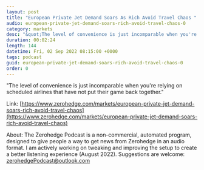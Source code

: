 ```yaml
---
layout: post
title: "European Private Jet Demand Soars As Rich Avoid Travel Chaos "
audio: european-private-jet-demand-soars-rich-avoid-travel-chaos-0
category: markets
desc: "&quot;The level of convenience is just incomparable when you're relying on scheduled airlines that have not put their game back together.&quot; "
duration: 00:02:24
length: 144
datetime: Fri, 02 Sep 2022 08:15:00 +0000
tags: podcast
guid: european-private-jet-demand-soars-rich-avoid-travel-chaos-0
order: 0
---
```

&quot;The level of convenience is just incomparable when you're relying on scheduled airlines that have not put their game back together.&quot; 

Link: [https://www.zerohedge.com/markets/european-private-jet-demand-soars-rich-avoid-travel-chaos](https://www.zerohedge.com/markets/european-private-jet-demand-soars-rich-avoid-travel-chaos)

About: The Zerohedge Podcast is a non-commercial, automated program, designed to give people a way to get news from Zerohedge in an audio format.  I am actively working on tweaking and improving the setup to create a better listening experience (August 2022).  Suggestions are welcome: [zerohedgePodcast@outlook.com](mailto:zerohedgePodcast@outlook.com)